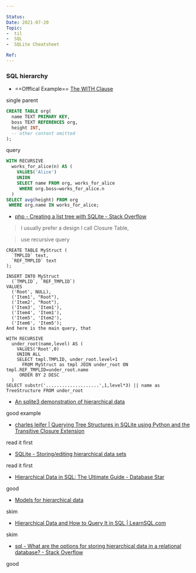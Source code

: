 ```yaml
---

Status: 
Date: 2021-07-20
Topic:
-  til
-  SQL
-  SQLite Cheatsheet

Ref:
---
```



### SQL hierarchy

* ==Offfical Example== [The WITH Clause](https://www.sqlite.org/lang_with.html#rcex1)

single parent

```sql
CREATE TABLE org(
  name TEXT PRIMARY KEY,
  boss TEXT REFERENCES org,
  height INT,
  -- other content omitted
);

```
query
```sql
WITH RECURSIVE
  works_for_alice(n) AS (
    VALUES('Alice')
    UNION
    SELECT name FROM org, works_for_alice
     WHERE org.boss=works_for_alice.n
  )
SELECT avg(height) FROM org
 WHERE org.name IN works_for_alice;
``` 


* [php - Creating a list tree with SQLite - Stack Overflow](https://stackoverflow.com/questions/3897952/creating-a-list-tree-with-sqlite)

> I usually prefer a design I call Closure Table,

> use recursive query
```
CREATE TABLE MyStruct (
  `TMPLID` text,
  `REF_TMPLID` text
);

INSERT INTO MyStruct
  (`TMPLID`, `REF_TMPLID`)
VALUES
  ('Root', NULL),
  ('Item1', "Root"),
  ('Item2', "Root"),
  ('Item3', 'Item1'),
  ('Item4', 'Item1'),
  ('Item5', 'Item2'),
  ('Item6', 'Item5');
And here is the main query, that
```

```
WITH RECURSIVE
  under_root(name,level) AS (
    VALUES('Root',0)
    UNION ALL
    SELECT tmpl.TMPLID, under_root.level+1
      FROM MyStruct as tmpl JOIN under_root ON tmpl.REF_TMPLID=under_root.name
     ORDER BY 2 DESC
  )
SELECT substr('....................',1,level*3) || name as TreeStructure FROM under_root
```



* [An sqlite3 demonstration of hierarchical data](https://gist.github.com/dylan-evans/887031)

good example

* [charles leifer | Querying Tree Structures in SQLite using Python and the Transitive Closure Extension](https://charlesleifer.com/blog/querying-tree-structures-in-sqlite-using-python-and-the-transitive-closure-extension/)

read it first


* [SQLite - Storing/editing hierarchical data sets](http://sqlite.1065341.n5.nabble.com/Storing-editing-hierarchical-data-sets-td20859.html)

read it first


* [Hierarchical Data in SQL: The Ultimate Guide - Database Star](https://www.databasestar.com/hierarchical-data-sql/)

good

* [Models for hierarchical data](https://www.slideshare.net/billkarwin/models-for-hierarchical-data)

skim

* [Hierarchical Data and How to Query It in SQL | LearnSQL.com](https://learnsql.com/blog/how-to-query-hierarchical-data/)

skim

* [sql - What are the options for storing hierarchical data in a relational database? - Stack Overflow](https://stackoverflow.com/questions/4048151/what-are-the-options-for-storing-hierarchical-data-in-a-relational-database)

good






